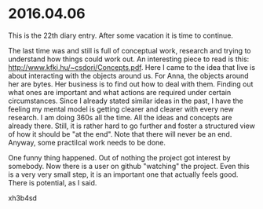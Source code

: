 # 2016.04.06
This is the 22th diary entry. After some vacation it is time to continue.

The last time was and still is full of conceptual work, research and trying to
understand how things could work out. An interesting piece to read is this:
http://www.kfki.hu/~csdori/Concepts.pdf. Here I came to the idea that live is
about interacting with the objects around us. For Anna, the objects around her
are bytes. Her business is to find out how to deal with them. Finding out what
ones are important and what actions are required under certain circumstances.
Since I already stated similar ideas in the past, I have the feeling my mental
model is getting clearer and clearer with every new research. I am doing 360s
all the time. All the ideas and concepts are already there. Still, it is rather
hard to go further and foster a structured view of how it should be "at the
end". Note that there will never be an end. Anyway, some practilcal work needs
to be done.

One funny thing happened. Out of nothing the project got interest by somebody.
Now there is a user on github "watching" the project. Even this is a very very
small step, it is an important one that actually feels good. There is
potential, as I said.

xh3b4sd
